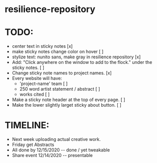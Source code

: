 # resilience-repository

TODO:
=====

- center text in sticky notes [x]
- make sticky notes change color on hover [ ]
- stylize text: nunito sans, make gray in resilience repository [x]
- Add: "Click anywhere on the window to add to the flock." under the sticky notes. [ ]
- Change sticky note names to project names. [x]
- Every website will have:
	- 'project-name' team [ ]
	- 250 word artist statement / abstract [ ]
	- works cited [ ]
- Make a sticky note header at the top of every page. [ ]
- Make the lower slightly larget sticky about button. [ ]

TIMELINE:
=========

- Next week uploading actual creative work.
- Friday get Abstracts
- All done by 12/15/2020 -- done / yet tweakable
- Share event 12/14/2020 -- presentable 
